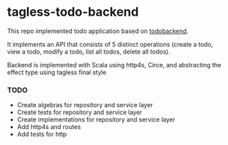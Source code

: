 # tagless-todo-backend

This repo implemented todo application based on [todobackend](https://www.todobackend.com/). 

It implements an API that consists of 5 distinct operations (create a todo, view a todo, modify a todo, list all todos, delete all todos).

Backend is implemented with Scala using http4s, Circe, and abstracting the effect type using tagless final style

### TODO

* Create algebras for repository and service layer
* Create tests for repository and service layer
* Create implementations for repository and service layer
* Add http4s and routes
* Add tests for http
